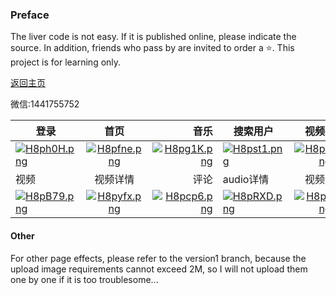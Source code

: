 ### Preface

The liver code is not easy. If it is published online, please indicate the source. In addition, friends who pass by are invited to order a :star:. This project is for learning only.



[返回主页](https://github.com/AceYanEN)

微信:1441755752






登录|首页|音乐|搜索用户|视频列表|歌单列表
--|:--:|--:|--|:--:|--:
[![H8ph0H.png](https://s4.ax1x.com/2022/02/09/H8ph0H.png)](https://imgtu.com/i/H8ph0H)|[![H8pfne.png](https://s4.ax1x.com/2022/02/09/H8pfne.png)](https://imgtu.com/i/H8pfne)|[![H8pg1K.png](https://s4.ax1x.com/2022/02/09/H8pg1K.png)](https://imgtu.com/i/H8pg1K)|[![H8pst1.png](https://s4.ax1x.com/2022/02/09/H8pst1.png)](https://imgtu.com/i/H8pst1)|[![H8p26O.png](https://s4.ax1x.com/2022/02/09/H8p26O.png)](https://imgtu.com/i/H8p26O)|[![H8pwm4.png](https://s4.ax1x.com/2022/02/09/H8pwm4.png)](https://imgtu.com/i/H8pwm4)
|视频|视频详情|评论|audio详情|视频评论|歌单详情
[![H8pB79.png](https://s4.ax1x.com/2022/02/09/H8pB79.png)](https://imgtu.com/i/H8pB79)|[![H8pyfx.png](https://s4.ax1x.com/2022/02/09/H8pyfx.png)](https://imgtu.com/i/H8pyfx)|[![H8pcp6.png](https://s4.ax1x.com/2022/02/09/H8pcp6.png)](https://imgtu.com/i/H8pcp6)|[![H8pRXD.png](https://s4.ax1x.com/2022/02/09/H8pRXD.png)](https://imgtu.com/i/H8pRXD)|[![H8paXF.png](https://s4.ax1x.com/2022/02/09/H8paXF.png)](https://imgtu.com/i/H8paXF)|[![H8pU6U.png](https://s4.ax1x.com/2022/02/09/H8pU6U.png)](https://imgtu.com/i/H8pU6U)


















#### Other

For other page effects, please refer to the version1 branch, because the upload image requirements cannot exceed 2M, so I will not upload them one by one if it is too troublesome...
